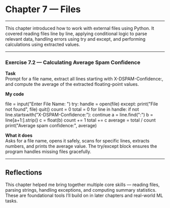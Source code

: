 # Chapter 7 — Files

---

This chapter introduced how to work with external files using Python. It covered reading files line by line, applying conditional logic to parse relevant data, handling errors using try and except, and performing calculations using extracted values.

---

### Exercise 7.2 — Calculating Average Spam Confidence

**Task**  
Prompt for a file name, extract all lines starting with X-DSPAM-Confidence:, and compute the average of the extracted floating-point values.

**My code**

file = input("Enter File Name: ")
try:
    handle = open(file)
except:
    print("File not found", file)
    quit()
count = 0
total = 0
for line in handle:
    if not line.startswith("X-DSPAM-Confidence:"):
        continue
    a = line.find(":")
    b = line[a+1:].strip()
    c = float(b)
    count += 1
    total += c
    average = total / count
print("Average spam confidence:", average)


**What it does**  
Asks for a file name, opens it safely, scans for specific lines, extracts numbers, and prints the average value. The try/except block ensures the program handles missing files gracefully.

---

## Reflections

This chapter helped me bring together multiple core skills — reading files, parsing strings, handling exceptions, and computing summary statistics. These are foundational tools I’ll build on in later chapters and real-world ML tasks.
